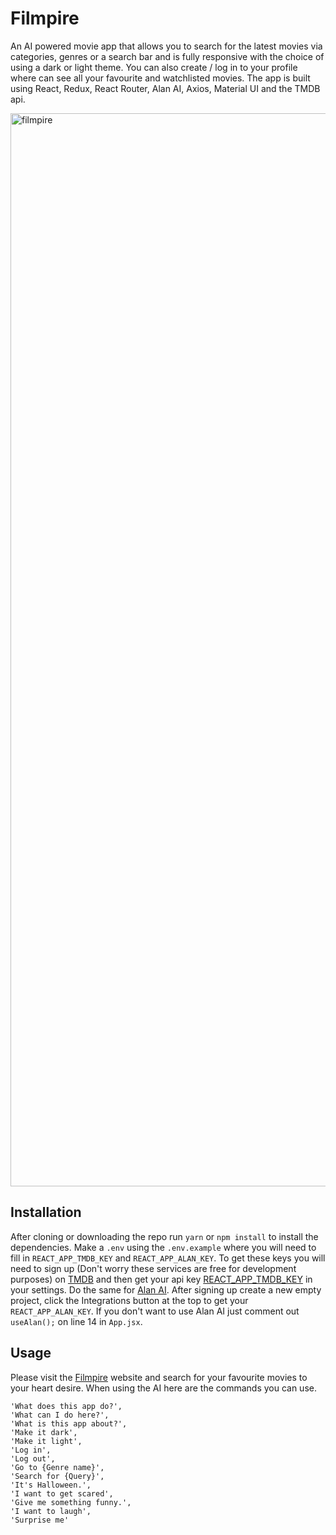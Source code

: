# Filmpire

An AI powered movie app that allows you to search for the latest movies via categories, genres or a search bar and is fully responsive with the choice of using a dark or light theme. You can also create / log in to your profile where can see all your favourite and watchlisted movies. The app is built using React, Redux, React Router, Alan AI, Axios, Material UI and the TMDB api.

<img width="1717" alt="filmpire" src="https://user-images.githubusercontent.com/85605968/233777017-aed32ff5-2824-4bce-a30f-e41cb2611f1b.png">

## Installation

After cloning or downloading the repo run `yarn` or `npm install` to install the dependencies. Make a `.env` using the `.env.example` where you will need to fill in `REACT_APP_TMDB_KEY` and `REACT_APP_ALAN_KEY`. To get these keys you will need to sign up (Don't worry these services are free for development purposes) on [TMDB](https://www.themoviedb.org) and then get your api key [REACT_APP_TMDB_KEY](https://www.themoviedb.org/settings/api) in your settings. Do the same for [Alan AI](https://alan.app). After signing up create a new empty project, click the Integrations button at the top to get your `REACT_APP_ALAN_KEY`. If you don't want to use Alan AI just comment out `useAlan();` on line 14 in `App.jsx`.

## Usage

Please visit the [Filmpire](https://filmpire-omega.vercel.app) website and search for your favourite movies to your heart desire. When using the AI here are the commands you can use.

```
'What does this app do?',
'What can I do here?',
'What is this app about?',
'Make it dark',
'Make it light',
'Log in',
'Log out',
'Go to {Genre name}',
'Search for {Query}',
'It's Halloween.',
'I want to get scared',
'Give me something funny.',
'I want to laugh',
'Surprise me'
```
